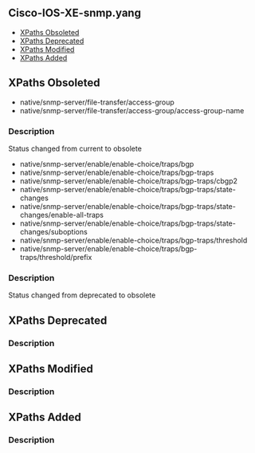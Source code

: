 ## Cisco-IOS-XE-snmp.yang


- [XPaths Obsoleted](#xpaths-obsoleted)
- [XPaths Deprecated](#xpaths-deprecated)
- [XPaths Modified](#xpaths-modified)
- [XPaths Added](#xpaths-added)

## XPaths Obsoleted

- native/snmp-server/file-transfer/access-group
- native/snmp-server/file-transfer/access-group/access-group-name

### Description

Status changed from current to obsolete

- native/snmp-server/enable/enable-choice/traps/bgp
- native/snmp-server/enable/enable-choice/traps/bgp-traps
- native/snmp-server/enable/enable-choice/traps/bgp-traps/cbgp2
- native/snmp-server/enable/enable-choice/traps/bgp-traps/state-changes
- native/snmp-server/enable/enable-choice/traps/bgp-traps/state-changes/enable-all-traps
- native/snmp-server/enable/enable-choice/traps/bgp-traps/state-changes/suboptions
- native/snmp-server/enable/enable-choice/traps/bgp-traps/threshold
- native/snmp-server/enable/enable-choice/traps/bgp-traps/threshold/prefix

### Description

Status changed from deprecated to obsolete

## XPaths Deprecated

### Description

## XPaths Modified

### Description

## XPaths Added

### Description

